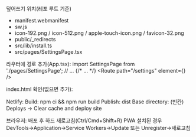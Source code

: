
덮어쓰기 위치(레포 루트 기준)
- manifest.webmanifest
- sw.js
- icon-192.png / icon-512.png / apple-touch-icon.png / favicon-32.png
- public/_redirects
- src/lib/install.ts
- src/pages/SettingsPage.tsx

라우터에 경로 추가(App.tsx):
  import SettingsPage from './pages/SettingsPage';
  // ...
  <Routes>
    {/* ... */}
    <Route path="/settings" element={<SettingsPage />} />
  </Routes>

index.html 확인(없으면 추가):
  <link rel="manifest" href="/manifest.webmanifest" />
  <link rel="apple-touch-icon" href="/apple-touch-icon.png" />
  <link rel="icon" type="image/png" sizes="32x32" href="/favicon-32.png" />
  <script>
    if ('serviceWorker' in navigator) {
      window.addEventListener('load', () => {
        navigator.serviceWorker.register('/sw.js');
      });
    }
  </script>

Netlify:
  Build: npm ci && npm run build
  Publish: dist
  Base directory: (빈칸)
  Deploys → Clear cache and deploy site

브라우저:
  배포 후 하드 새로고침(Ctrl/Cmd+Shift+R)
  PWA 설치된 경우 DevTools→Application→Service Workers→Update 또는 Unregister→새로고침
